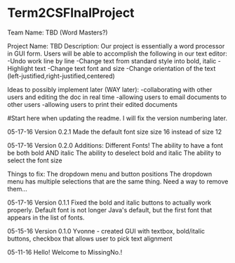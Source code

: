 # Term2CSFInalProject

Team Name: TBD (Word Masters?)

Project Name: TBD 
Description: Our project is essentially a word processor in GUI form. Users will be able to accomplish the following in our text editor:
  -Undo work line by line
  -Change text from standard style into bold, italic
  -Highlight text
  -Change text font and size
  -Change orientation of the text (left-justified,right-justified,centered)

Ideas to possibly implement later (WAY later):
-collaborating with other users and editing the doc in real time
-allowing users to email documents to other users
-allowing users to print their edited documents

#Start here when updating the readme. I will fix the version numbering later.

05-17-16
Version 0.2.1
Made the default font size size 16 instead of size 12

05-17-16
Version 0.2.0
Additions:
Different Fonts!
The ability to have a font be both bold AND italic
The ability to deselect bold and italic
The ability to select the font size

Things to fix:
The dropdown menu and button positions
The dropdown menu has multiple selections that are the same thing. Need a way to remove them...

05-17-16
Version 0.1.1
Fixed the bold and italic buttons to actually work properly. Default font is not longer Java's default, but the first font that appears in the list of fonts.

05-15-16
Version 0.1.0
Yvonne - created GUI with textbox, bold/italic buttons, checkbox that allows user to pick text alignment

05-11-16
Hello! Welcome to MissingNo.!
